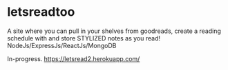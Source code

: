 # letsreadtoo


A site where you can pull in your shelves from goodreads, create a reading schedule with and store STYLIZED notes as you read!
NodeJs/ExpressJs/ReactJs/MongoDB

In-progress.
https://letsread2.herokuapp.com/

